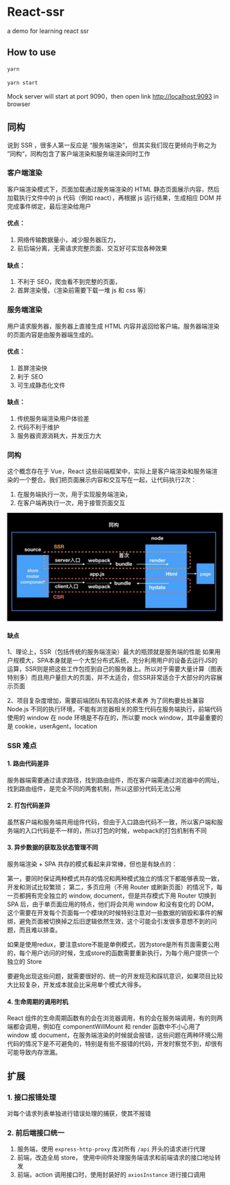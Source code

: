 # React-ssr

a demo for learning react ssr

## How to use

```
yarn

yarn start

```

Mock server will start at port 9090，then open link [http://localhost:9093](http://localhost:9093) in browser

## 同构

说到 SSR ，很多人第一反应是 “服务端渲染”， 但其实我们现在更倾向于称之为 ”同构“，同构包含了客户端渲染和服务端渲染同时工作

### 客户端渲染
客户端渲染模式下，页面加载通过服务端渲染的 HTML 静态页面展示内容，然后加载执行文件中的 js 代码（例如 react），再根据 js 运行结果，生成相应 DOM 并完成事件绑定，最后渲染给用户

#### 优点：
  1. 网络传输数据量小，减少服务器压力，
  2. 前后端分离，无需请求完整页面、交互好可实现各种效果

#### 缺点：
  1. 不利于 SEO，爬虫看不到完整的页面，
  2. 首屏渲染慢，（渲染前需要下载一堆 js 和 css 等）

### 服务端渲染
用户请求服务器，服务器上直接生成 HTML 内容并返回给客户端。服务器端渲染的页面内容是由服务器端生成的。
#### 优点：
  1. 首屏渲染快
  2. 利于 SEO
  3. 可生成静态化文件

#### 缺点：
  1. 传统服务端渲染用户体验差
  2. 代码不利于维护
  3. 服务器资源消耗大，并发压力大

### 同构 

这个概念存在于 Vue，React 这些前端框架中，实际上是客户端渲染和服务端渲染的一个整合。我们把页面展示内容和交互写在一起，让代码执行2次：
  1. 在服务端执行一次，用于实现服务端渲染，
  2. 在客户端再执行一次，用于接管页面交互

![ssr 原理实现图](/static/ssr.jpeg)

#### 缺点
1、理论上，SSR（包括传统的服务端渲染）最大的瓶颈就是服务端的性能
如果用户规模大，SPA本身就是一个大型分布式系统，充分利用用户的设备去运行JS的运算，SSR则是把这些工作包揽到自己的服务器上。所以对于需要大量计算（图表特别多）而且用户量巨大的页面，并不太适合，但SSR非常适合于大部分的内容展示页面

2、项目复杂度增加，需要前端团队有较高的技术素养
为了同构要处处兼容 Node.js 不同的执行环境，不能有浏览器相关的原生代码在服务端执行，前端代码使用的 window 在 node 环境是不存在的，所以要 mock window，其中最重要的是 cookie，userAgent，location

### SSR 难点

#### 1. 路由代码差异

服务器端需要通过请求路径，找到路由组件，而在客户端需通过浏览器中的网址，找到路由组件，是完全不同的两套机制，所以这部分代码无法公用

#### 2. 打包代码差异

虽然客户端和服务端共用组件代码，但由于入口路由代码不一致，所以客户端和服务端的入口代码是不一样的，所以打包的时候，webpack的打包机制有不同

#### 3. 异步数据的获取及状态管理不同

服务端渲染 + SPA 共存的模式看起来非常棒，但也是有缺点的：

第一，要同时保证两种模式共存的情况和两种模式独立的情况下都能够表现一致，开发和测试比较繁琐；
第二，多页应用（不用 Router 或刷新页面）的情况下，每一页都拥有完全独立的 window, document，但是共存模式下用 Router 切换到 SPA 后，由于单页面应用的特点，他们将会共用 window 和没有变化的 DOM，这个需要在开发每个页面每一个模块的时候特别注意对一些数据的销毁和事件的解绑，避免页面被切换掉之后旧逻辑依然生效，这个可能会引发很多意想不到的问题，而且难以排查。

如果是使用redux，要注意store不能是单例模式，因为store是所有页面需要公用的，每个用户访问的时候，生成store的函数需要重新执行，为每个用户提供一个独立的 Store

要避免出现这些问题，就需要很好的、统一的开发规范和踩坑意识，如果项目比较大比较复杂，开发成本就会比采用单个模式大得多。

#### 4. 生命周期的调用时机

React 组件的生命周期函数有的会在浏览器调用，有的会在服务端调用，有的则两端都会调用，例如在 componentWillMount 和 render 函数中不小心用了 window 或 document，在服务端渲染的时候就会报错，这些问题在两种环境公用代码的情况下是不可避免的，特别是有些不报错的代码，开发时察觉不到，却很有可能导致内存泄漏。

## 扩展

### 1. 接口报错处理

对每个请求列表单独进行错误处理的捕获，使其不报错

### 2. 前后端接口统一

  1. 服务端，使用 `express-http-proxy` 库对所有 `/api` 开头的请求进行代理
  2. 前端，改造全局 store， 使用中间件处理服务端请求和前端请求的接口地址转发
  3. 前端，action 调用接口时，使用封装好的 `axiosInstance` 进行接口调用